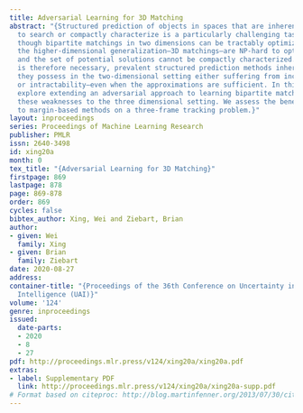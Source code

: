 ```yaml
---
title: Adversarial Learning for 3D Matching
abstract: "{Structured prediction of objects in spaces that are inherently difficult
  to search or compactly characterize is a particularly challenging task. For example,
  though bipartite matchings in two dimensions can be tractably optimized and learned,
  the higher-dimensional generalization—3D matchings—are NP-hard to optimally obtain
  and the set of potential solutions cannot be compactly characterized. Though approximation
  is therefore necessary, prevalent structured prediction methods inherit the weaknesses
  they possess in the two-dimensional setting either suffering from inconsistency
  or intractability—even when the approximations are sufficient. In this paper, we
  explore extending an adversarial approach to learning bipartite matchings that avoids
  these weaknesses to the three dimensional setting. We assess the benefits compared
  to margin-based methods on a three-frame tracking problem.}"
layout: inproceedings
series: Proceedings of Machine Learning Research
publisher: PMLR
issn: 2640-3498
id: xing20a
month: 0
tex_title: "{Adversarial Learning for 3D Matching}"
firstpage: 869
lastpage: 878
page: 869-878
order: 869
cycles: false
bibtex_author: Xing, Wei and Ziebart, Brian
author:
- given: Wei
  family: Xing
- given: Brian
  family: Ziebart
date: 2020-08-27
address: 
container-title: "{Proceedings of the 36th Conference on Uncertainty in Artificial
  Intelligence (UAI)}"
volume: '124'
genre: inproceedings
issued:
  date-parts:
  - 2020
  - 8
  - 27
pdf: http://proceedings.mlr.press/v124/xing20a/xing20a.pdf
extras:
- label: Supplementary PDF
  link: http://proceedings.mlr.press/v124/xing20a/xing20a-supp.pdf
# Format based on citeproc: http://blog.martinfenner.org/2013/07/30/citeproc-yaml-for-bibliographies/
---
```

